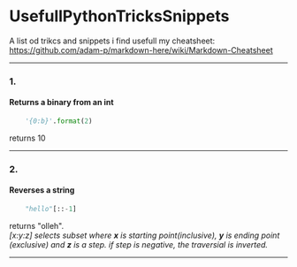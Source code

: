 
# UsefullPythonTricksSnippets
A list od trikcs and snippets i find usefull
my cheatsheet: https://github.com/adam-p/markdown-here/wiki/Markdown-Cheatsheet
***
### 1.
#### Returns a binary from an int
```python
	'{0:b}'.format(2)
```
returns 10
***

### 2.
#### Reverses a string
```python
	"hello"[::-1]
```
returns "olleh".  
*[x:y:z] selects subset where **x** is starting point(inclusive), **y** is ending point (exclusive) and **z** is a step.
if step is negative, the traversial is inverted.*

***

